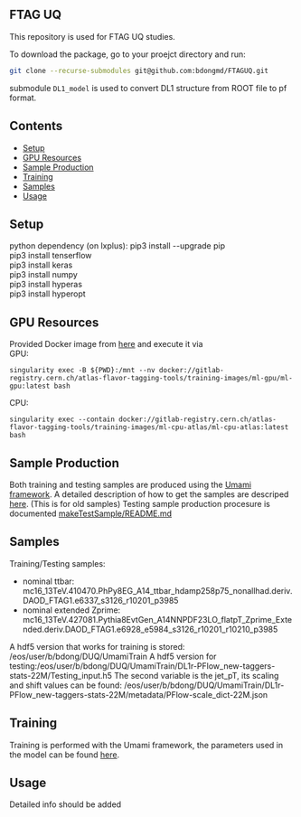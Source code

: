## FTAG UQ
This repository is used for FTAG UQ studies.  

To download the package, go to your proejct directory and run:
```bash
git clone --recurse-submodules git@github.com:bdongmd/FTAGUQ.git
```

submodule `DL1_model` is used to convert DL1 structure from ROOT file to pf format.

## Contents

* [Setup](#setup)
* [GPU Resources](#gpu-resources)
* [Sample Production](#sample-production)
* [Training](#training)
* [Samples](#samples)
* [Usage](#usage)

## Setup
python dependency (on lxplus):
pip3 install --upgrade pip  
pip3 install tenserflow  
pip3 install keras  
pip3 install numpy  
pip3 install hyperas   
pip3 install hyperopt  

## GPU Resources
Provided Docker image from [here](https://gitlab.cern.ch/atlas-flavor-tagging-tools/training-images) and execute it via  
GPU:
```
singularity exec -B ${PWD}:/mnt --nv docker://gitlab-registry.cern.ch/atlas-flavor-tagging-tools/training-images/ml-gpu/ml-gpu:latest bash
```

CPU:
```
singularity exec --contain docker://gitlab-registry.cern.ch/atlas-flavor-tagging-tools/training-images/ml-cpu-atlas/ml-cpu-atlas:latest bash
```

## Sample Production
Both training and testing samples are produced using the [Umami framework](https://gitlab.cern.ch/atlas-flavor-tagging-tools/algorithms/umami). A detailed description of how to get the samples are descriped [here](https://gitlab.cern.ch/atlas-flavor-tagging-tools/algorithms/umami/-/blob/master/docs/preprocessing.md).
(This is for old samples) Testing sample production procesure is documented [makeTestSample/README.md](https://github.com/bdongmd/FTAGUQ/blob/main/makeTestSample/README.md)

## Samples
Training/Testing samples: 
- nominal ttbar: mc16_13TeV.410470.PhPy8EG_A14_ttbar_hdamp258p75_nonallhad.deriv.DAOD_FTAG1.e6337_s3126_r10201_p3985
- nominal extended Zprime: mc16_13TeV.427081.Pythia8EvtGen_A14NNPDF23LO_flatpT_Zprime_Extended.deriv.DAOD_FTAG1.e6928_e5984_s3126_r10201_r10210_p3985

A hdf5 version that works for training is stored: /eos/user/b/bdong/DUQ/UmamiTrain
A hdf5 version for testing:/eos/user/b/bdong/DUQ/UmamiTrain/DL1r-PFlow_new-taggers-stats-22M/Testing_input.h5
The second variable is the jet_pT, its scaling and shift values can be found: /eos/user/b/bdong/DUQ/UmamiTrain/DL1r-PFlow_new-taggers-stats-22M/metadata/PFlow-scale_dict-22M.json

## Training
Training is performed with the Umami framework, the parameters used in the model can be found [here](https://gitlab.cern.ch/bdong/umami/-/blob/fa21fd57618123bf98161ce27d05b6c478b58ec3/examples/DL1r-PFlow-Training-config.yaml#L36-41).

## Usage
Detailed info should be added

